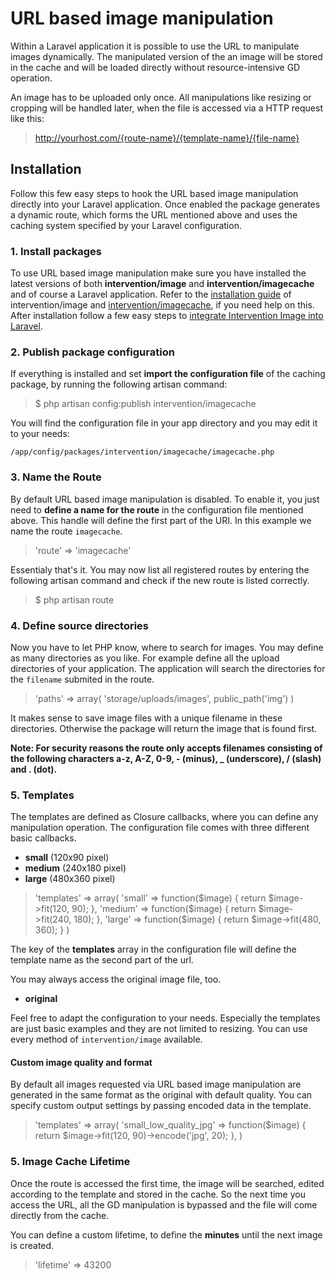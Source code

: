 # URL based image manipulation

Within a Laravel application it is possible to use the URL to manipulate images dynamically. The manipulated version of the an image will be stored in the cache and will be loaded directly without resource-intensive GD operation.

An image has to be uploaded only once. All manipulations like resizing or cropping will be handled later, when the file is accessed via a HTTP request like this:

> http://yourhost.com/{route-name}/{template-name}/{file-name}

## Installation

Follow this few easy steps to hook the URL based image manipulation directly into your Laravel application. Once enabled the package generates a dynamic route, which forms the URL mentioned above and uses the caching system specified by your Laravel configuration.

### 1. Install packages
To use URL based image manipulation make sure you have installed the latest versions of both **intervention/image** and **intervention/imagecache** and of course a Laravel application. Refer to the [installation guide](/getting_started/installation) of intervention/image and [intervention/imagecache](/use/cache), if you need help on this. After installation follow a few easy steps to [integrate Intervention Image into Laravel](/getting_started/laravel).

### 2. Publish package configuration
If everything is installed and set **import the configuration file** of the caching package, by running the following artisan command:

> $ php artisan config:publish intervention/imagecache

You will find the configuration file in your app directory and you may edit it to your needs:

```/app/config/packages/intervention/imagecache/imagecache.php```

### 3. Name the Route

By default URL based image manipulation is disabled. To enable it, you just need to **define a name for the route** in the configuration file mentioned above. This handle will define the first part of the URI. In this example we name the route ```imagecache```.

> 'route' => 'imagecache'

Essentialy that's it. You may now list all registered routes by entering the following artisan command and check if the new route is listed correctly.

> $ php artisan route

### 4. Define source directories

Now you have to let PHP know, where to search for images. You may define as many directories as you like. For example define all the upload directories of your application. The application will search the directories for the <code>filename</code> submited in the route.

> 'paths' => array(
>     'storage/uploads/images',
>     public_path('img')
> )

It makes sense to save image files with a unique filename in these directories. Otherwise the package will return the image that is found first.

**Note: For security reasons the route only accepts filenames consisting of the following characters a-z, A-Z, 0-9, - (minus), _ (underscore), / (slash) and . (dot).**

### 5. Templates

The templates are defined as Closure callbacks, where you can define any manipulation operation. The configuration file comes with three different basic callbacks.

- **small** (120x90 pixel)
- **medium** (240x180 pixel)
- **large** (480x360 pixel)

> 'templates' => array(
>     'small' => function($image) { 
>         return $image->fit(120, 90);
>     },
>     'medium' => function($image) {
>         return $image->fit(240, 180);
>     },
>     'large' => function($image) {
>         return $image->fit(480, 360);
>     }
> )


The key of the **templates** array in the configuration file will define the template name as the second part of the url.

You may always access the original image file, too.

- **original**

Feel free to adapt the configuration to your needs. Especially the templates are just basic examples and they are not limited to resizing. You can use every method of ```intervention/image``` available.

#### Custom image quality and format

By default all images requested via URL based image manipulation are generated in the same format as the original with default quality. You can specify custom output settings by passing encoded data in the template.

> 'templates' => array(
>     'small_low_quality_jpg' => function($image) { 
>         return $image->fit(120, 90)->encode('jpg', 20);
>     },
> )




### 5. Image Cache Lifetime

Once the route is accessed the first time, the image will be searched, edited according to the template and stored in the cache. So the next time you access the URL, all the GD manipulation is bypassed and the file will come directly from the cache.

You can define a custom lifetime, to define the **minutes** until the next image is created.

> 'lifetime' => 43200
